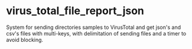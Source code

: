 # virus_total_file_report_json
System for sending directories samples to VirusTotal and get json's and csv's files with multi-keys, with delimitation of sending files and a timer to avoid blocking.

